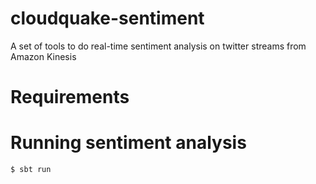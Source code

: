 cloudquake-sentiment
====================

A set of tools to do real-time sentiment analysis on twitter streams from Amazon Kinesis

Requirements
============

Running sentiment analysis
==========================

    $ sbt run    
    